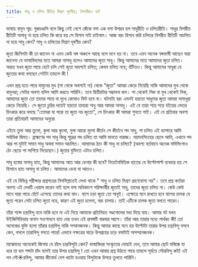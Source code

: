 ```yaml
---
title: সাধু ও চলিত রীতির মিশ্রণ দূষণীয়; নিন্দনীয়ও বটে
---
```

ভাষায় বামুন শূদ্র: গুরুচণ্ডালি বলে কিছু নেই
বেশে জেঁকে বসা এক বসা উপদ্রব হল সাধুরীতি ও চলিতরীতি। সাধুর বিপরীত রীতিটি অসাধু না হয়ে চলিত কি করে হয় সে হিসাব নাই চাইলাম। আজ বরং হিসাব করি চলিতর বিপরীত রীতিটি অচলিত না হয়ে সাধু কেন? সাধু ও চলিতের মিশ্রণ দূষণীয় কেন?

জুতা জিনিসটা কী তা জানেন না এমন কেউ বঙ্গ অঞ্চলে আছে বলে মনে হয় না। তবে এমন অনেক বঙ্গভাষী আছেন যারা জানেনা যে ভাষাবিদদের মতে আমরা অসাধু হলেও আমাদের জুতা সাধু। কিন্তু  আমাদের মতে আমাদের জুতা চলিত। অন্তত যখন জুতা পায়ে হেটে চলি সেই জুতা অবশ্যই চলিত; কেবল চলিত নহে; হঁটিতও। কিন্তু আমাদের সাধুরা যে জুতোর কথা বলছেন সেইটা তাহলে কী
!


এখন প্রশ্ন হতে পারে বামুনের মুখ (পা থেকে অবশ্যই না) থেকে "জুতা" আমরা কেড়ে নিয়েছি নাকি আমাদের মুখ থেকে বামুনরা; সেটার অবশ্য হদিস আমি করতে পারিনি। তবে দ্বিতীয়টার সম্ভাবনা কম। পা থেকেই নিক বা মুখ থেকেই নিক, আমাদের জুতা তো তাদের পায়ে বা মুখে কোথাও ফিট হবে না। ঘটনাটা বরং এমনই হয়তো সাধুদের জুতা আমরা অসাধুরা কেড়ে নিয়েছি। সে জুতো চুরির দায়েই হয়তো তাহারা  সাধু আর আমরা অসাধু। এই যে তারা শয়ে শয়ে বইয়ের ভেতর চিৎকার করে বলছে "তোমরা যা পরো তা জুতা নয় জুতো", সে চিৎকার কী আমরা শুনতে পাই। এই যে প্রতিবার  অবশ্য তারা প্রতিবারই আমাদের অনুরো

এইযে তুলা আর তুলো, কুলা আর কুলো, মুলা আরো মুলো কীর্তন
সে কীর্তনে
পদ সাধু, পা চলিত এই ব্যাপারে আমি সর্বাধিক দ্বিমত। ব্রাহ্মণের পদ সাধু কিন্তু শূদ্রের পদ চলিত তা আমি মানতে নারাজ। ময়মনসিংহের ছেলে আমি, এখানে পদ আর পা দুটাই সমান সাধু অথবা সমান অচলিত। আমাদের ঠ্যাং কী সাধু না চলিত? (অবশ্য বর্তমানে অনেক মমিসিংগাও ঠেং ছেড়ে পা লাগিয়ে নিয়েছেন।) জুতার যুক্তিতে এটাও চলিত।

সাধু হস্তের অসাধু হাত, কিন্তু আমাদের আত আর ডেনার কী হবে? নিত্যনৈমিত্তিক হাতের যে উল্টোপাল্ট
 ব্যবহার হয় সে হিসাবে হাত অসাধু বা চলিত। আমাদের ডেনা বা আতও। 

এই যে বিভিন্ন পরীক্ষার প্রশ্নপত্রের বিসমিল্লাতেই লেখা থাকে " সাধু ও চলিত মিশ্রণ গ্রহণযোগ্য নয়"। তবে প্রশ্ন কর্তারা অবশ্য এই দেখটি খেয়াল করেন নাই  হলে বসা অধিকাংশ পরিক্ষার্থীর জুতাই সাধু, তাদের জুতা চলিত না। কেউ কেউ মানে যারা পায়ে হেঁটে এসেছে তাদের কথা বাদ। বাসে চড়া জুতা তো সাধুই। এক্ষেত্রে মনে রাখতে হবে বাসের চালক যে জুতা পরেন সেটা চলিত জুতা নহে, কারণ এই জুতা চলেনা, বরং চালায়। তাই এটিকে চালক জুতা বলতে পারেন। 

তাঁরা শব্দে চন্দ্রবিন্দু হবে নাকি হবে না এই নিয়ে আমাকে প্রতিনিয়ত গণ্ডগোলের মধ্য দিয়ে যায়। আমার বট যখন উইকিপিডিয়ায় বানান সংশোধনে হাত দেয় তখন এই প্রসঙ্গটি বারবার আসে। তাঁরা আর তারার মধ্যে পার্থক্য কী! তো অনেকের যুক্তি হলো তাঁরার চন্দ্রবিন্দু নাকি সম্মানজনক। কিন্তু আমার কাছে মনে হয় উল্টোটা তারার উপর চন্দ্রবিন্দু বসবে কেন, বসলে তারাবিন্দু বসতে পারে! এভাবে নক্ষত্রের ঘাড়ে উপগ্রহের চড়ে বসাটাই অসম্মানজনক। 

মাঝেমধ্যে অনেকেই জিগায় যে চাঁদে চন্দ্রবিন্দুটা কেন? ভাষাবিদরা সংস্কৃতের দোহাই দেন, তবে আমার ছোট মস্তিষ্কে যা ধরে তা হল শব্দটা চাঁদ বলেই তার উপর চন্দ্রবিন্দু ! তো এখন আবার প্রশ্ন উঠতে পারে তাহলে সূর্যতে সৌরবিন্দু কই! এই লন সৌ☀রবিন্দু, আমার কীবোর্ড বেশ খাটো হওয়ায় বিন্দুটাকে উপরে তুলতে পারিনি। 

 